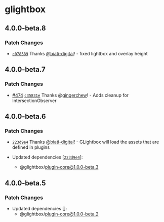 # glightbox

## 4.0.0-beta.8

### Patch Changes

- [`c078589`](https://github.com/biati-digital/glightbox/commit/c078589f24a14e890593366913ae6c14884616a9) Thanks [@biati-digital](https://github.com/biati-digital)! - fixed lightbox and overlay height

## 4.0.0-beta.7

### Patch Changes

- [#474](https://github.com/biati-digital/glightbox/pull/474) [`c35831e`](https://github.com/biati-digital/glightbox/commit/c35831ec907b06b11b371a208aa4cf45324033ba) Thanks [@gingerchew](https://github.com/gingerchew)! - Adds cleanup for IntersectionObserver

## 4.0.0-beta.6

### Patch Changes

- [`223d9e4`](https://github.com/biati-digital/glightbox/commit/223d9e4e3aa9dfdb7ad382b4eff5f512cc351372) Thanks [@biati-digital](https://github.com/biati-digital)! - GLightbox will load the assets that are defined in plugins

- Updated dependencies [[`223d9e4`](https://github.com/biati-digital/glightbox/commit/223d9e4e3aa9dfdb7ad382b4eff5f512cc351372)]:
  - @glightbox/plugin-core@1.0.0-beta.3

## 4.0.0-beta.5

### Patch Changes

- Updated dependencies []:
  - @glightbox/plugin-core@1.0.0-beta.2
